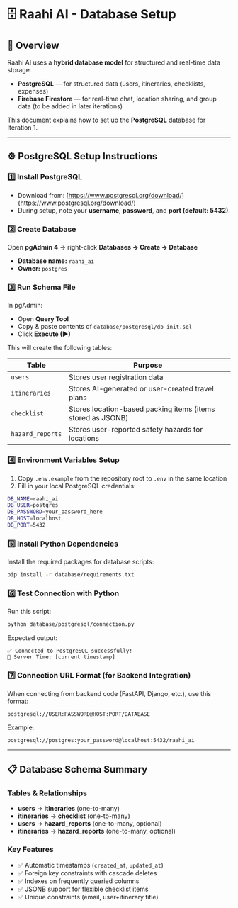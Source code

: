 # 🗄️ Raahi AI - Database Setup

## 📘 Overview
Raahi AI uses a **hybrid database model** for structured and real-time data storage.

- **PostgreSQL** — for structured data (users, itineraries, checklists, expenses)
- **Firebase Firestore** — for real-time chat, location sharing, and group data (to be added in later iterations)

This document explains how to set up the **PostgreSQL** database for Iteration 1.

---

## ⚙️ PostgreSQL Setup Instructions

### 1️⃣ Install PostgreSQL
- Download from: [https://www.postgresql.org/download/](https://www.postgresql.org/download/)
- During setup, note your **username**, **password**, and **port (default: 5432)**.

### 2️⃣ Create Database
Open **pgAdmin 4** → right-click **Databases → Create → Database**
- **Database name:** `raahi_ai`
- **Owner:** `postgres`

### 3️⃣ Run Schema File
In pgAdmin:
- Open **Query Tool**
- Copy & paste contents of `database/postgresql/db_init.sql`
- Click **Execute (▶)**

This will create the following tables:

| Table | Purpose |
|--------|----------|
| `users` | Stores user registration data |
| `itineraries` | Stores AI-generated or user-created travel plans |
| `checklist` | Stores location-based packing items (items stored as JSONB) |
| `hazard_reports` | Stores user-reported safety hazards for locations |

### 4️⃣ Environment Variables Setup
1. Copy `.env.example` from the repository root to `.env` in the same location
2. Fill in your local PostgreSQL credentials:
```bash
DB_NAME=raahi_ai
DB_USER=postgres
DB_PASSWORD=your_password_here
DB_HOST=localhost
DB_PORT=5432
```

### 5️⃣ Install Python Dependencies
Install the required packages for database scripts:
```bash
pip install -r database/requirements.txt
```

### 6️⃣ Test Connection with Python
Run this script:
```bash
python database/postgresql/connection.py
```

Expected output:
```
✅ Connected to PostgreSQL successfully!
📅 Server Time: [current timestamp]
```

### 7️⃣ Connection URL Format (for Backend Integration)
When connecting from backend code (FastAPI, Django, etc.), use this format:
```
postgresql://USER:PASSWORD@HOST:PORT/DATABASE
```

Example:
```
postgresql://postgres:your_password@localhost:5432/raahi_ai
```

---

## 📋 Database Schema Summary

### Tables & Relationships
- **users** → **itineraries** (one-to-many)
- **itineraries** → **checklist** (one-to-many)
- **users** → **hazard_reports** (one-to-many, optional)
- **itineraries** → **hazard_reports** (one-to-many, optional)

### Key Features
- ✅ Automatic timestamps (`created_at`, `updated_at`)
- ✅ Foreign key constraints with cascade deletes
- ✅ Indexes on frequently queried columns
- ✅ JSONB support for flexible checklist items
- ✅ Unique constraints (email, user+itinerary title)
